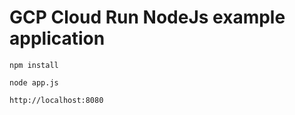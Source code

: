 # GCP Cloud Run NodeJs example application

```npm install```

```node app.js```

```http://localhost:8080```

